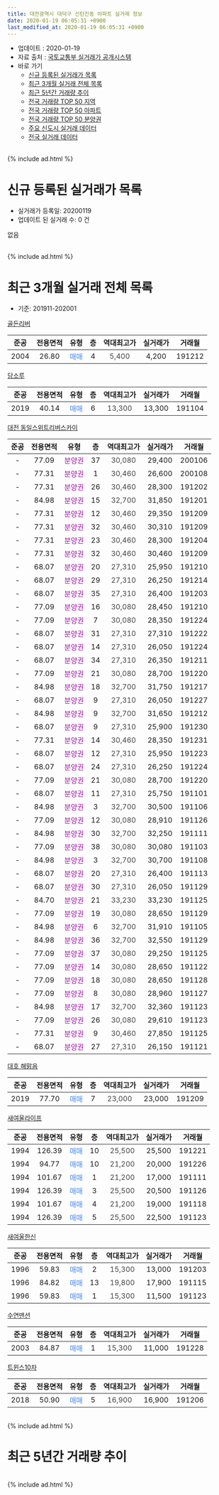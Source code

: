 ```yaml
---
title: 대전광역시 대덕구 신탄진동 아파트 실거래 정보
date: 2020-01-19 06:05:31 +0900
last_modified_at: 2020-01-19 06:05:31 +0900
---
```


* 업데이트 : 2020-01-19
* 자료 출처 : [국토교통부 실거래가 공개시스템](http://rt.molit.go.kr)
* 바로 가기
    * [신규 등록된 실거래가 목록](#신규-등록된-실거래가-목록)
    * [최근 3개월 실거래 전체 목록](#최근-3개월-실거래-전체-목록)
    * [최근 5년간 거래량 추이](#최근-5년간-거래량-추이)
    * [전국 거래량 TOP 50 지역](https://apt-info.github.io/apt-trade-info/최근-3개월-전국에서-가장-거래가-많이-발생한-지역)
    * [전국 거래량 TOP 50 아파트](https://apt-info.github.io/apt-trade-info/최근-3개월-전국에서-가장-거래가-많이-발생한-아파트)
    * [전국 거래량 TOP 50 분양권](https://apt-info.github.io/apt-trade-info/최근-3개월-전국에서-가장-거래가-많이-발생한-분양권)
    * [주요 신도시 실거래 데이터](https://apt-info.github.io/apt-trade-info/주요-신도시)
    * [전국 실거래 데이터](https://apt-info.github.io/apt-trade-info/전국)
<br>
{% include ad.html %}
<br>

# 신규 등록된 실거래가 목록
* 실거래가 등록일: 20200119
* 업데이트 된 실거래 수: 0 건

없음

<br>
{% include ad.html %}
<br>

# 최근 3개월 실거래 전체 목록
* 기준: 201911-202001


[골든리버](https://search.naver.com/search.naver?query=%EB%8C%80%EC%A0%84%EA%B4%91%EC%97%AD%EC%8B%9C+%EB%8C%80%EB%8D%95%EA%B5%AC+%EC%8B%A0%ED%83%84%EC%A7%84%EB%8F%99+%EA%B3%A8%EB%93%A0%EB%A6%AC%EB%B2%84)

|준공|전용면적|유형|층|역대최고가|실거래가|거래월|
|:---:|:---:|:---:|:---:|:---:|:---:|:---:|
|2004|26.80|<span style="color:#4285f3">매매</span>|4|<span style="color:#444444">5,400</span>|4,200|191212|

[담소루](https://search.naver.com/search.naver?query=%EB%8C%80%EC%A0%84%EA%B4%91%EC%97%AD%EC%8B%9C+%EB%8C%80%EB%8D%95%EA%B5%AC+%EC%8B%A0%ED%83%84%EC%A7%84%EB%8F%99+%EB%8B%B4%EC%86%8C%EB%A3%A8)

|준공|전용면적|유형|층|역대최고가|실거래가|거래월|
|:---:|:---:|:---:|:---:|:---:|:---:|:---:|
|2019|40.14|<span style="color:#4285f3">매매</span>|6|<span style="color:#444444">13,300</span>|13,300|191104|

[대전 동일스위트리버스카이](https://search.naver.com/search.naver?query=%EB%8C%80%EC%A0%84%EA%B4%91%EC%97%AD%EC%8B%9C+%EB%8C%80%EB%8D%95%EA%B5%AC+%EC%8B%A0%ED%83%84%EC%A7%84%EB%8F%99+%EB%8C%80%EC%A0%84+%EB%8F%99%EC%9D%BC%EC%8A%A4%EC%9C%84%ED%8A%B8%EB%A6%AC%EB%B2%84%EC%8A%A4%EC%B9%B4%EC%9D%B4)

|준공|전용면적|유형|층|역대최고가|실거래가|거래월|
|:---:|:---:|:---:|:---:|:---:|:---:|:---:|
|-|77.09|<span style="color:#9C11A5">분양권</span>|37|<span style="color:#444444">30,080</span>|29,400|200106|
|-|77.31|<span style="color:#9C11A5">분양권</span>|1|<span style="color:#444444">30,460</span>|26,600|200108|
|-|77.31|<span style="color:#9C11A5">분양권</span>|26|<span style="color:#444444">30,460</span>|28,300|191202|
|-|84.98|<span style="color:#9C11A5">분양권</span>|15|<span style="color:#444444">32,700</span>|31,850|191201|
|-|77.31|<span style="color:#9C11A5">분양권</span>|12|<span style="color:#444444">30,460</span>|29,350|191209|
|-|77.31|<span style="color:#9C11A5">분양권</span>|32|<span style="color:#444444">30,460</span>|30,310|191209|
|-|77.31|<span style="color:#9C11A5">분양권</span>|23|<span style="color:#444444">30,460</span>|28,300|191204|
|-|77.31|<span style="color:#9C11A5">분양권</span>|32|<span style="color:#444444">30,460</span>|30,460|191209|
|-|68.07|<span style="color:#9C11A5">분양권</span>|20|<span style="color:#444444">27,310</span>|25,950|191210|
|-|68.07|<span style="color:#9C11A5">분양권</span>|29|<span style="color:#444444">27,310</span>|26,250|191214|
|-|68.07|<span style="color:#9C11A5">분양권</span>|35|<span style="color:#444444">27,310</span>|26,400|191203|
|-|77.09|<span style="color:#9C11A5">분양권</span>|16|<span style="color:#444444">30,080</span>|28,450|191210|
|-|77.09|<span style="color:#9C11A5">분양권</span>|7|<span style="color:#444444">30,080</span>|28,350|191224|
|-|68.07|<span style="color:#9C11A5">분양권</span>|31|<span style="color:#444444">27,310</span>|27,310|191222|
|-|68.07|<span style="color:#9C11A5">분양권</span>|14|<span style="color:#444444">27,310</span>|26,050|191224|
|-|68.07|<span style="color:#9C11A5">분양권</span>|34|<span style="color:#444444">27,310</span>|26,350|191211|
|-|77.09|<span style="color:#9C11A5">분양권</span>|21|<span style="color:#444444">30,080</span>|28,700|191220|
|-|84.98|<span style="color:#9C11A5">분양권</span>|18|<span style="color:#444444">32,700</span>|31,750|191217|
|-|68.07|<span style="color:#9C11A5">분양권</span>|9|<span style="color:#444444">27,310</span>|26,050|191227|
|-|84.98|<span style="color:#9C11A5">분양권</span>|9|<span style="color:#444444">32,700</span>|31,650|191212|
|-|68.07|<span style="color:#9C11A5">분양권</span>|9|<span style="color:#444444">27,310</span>|25,900|191230|
|-|77.31|<span style="color:#9C11A5">분양권</span>|14|<span style="color:#444444">30,460</span>|28,350|191231|
|-|68.07|<span style="color:#9C11A5">분양권</span>|12|<span style="color:#444444">27,310</span>|25,950|191223|
|-|68.07|<span style="color:#9C11A5">분양권</span>|24|<span style="color:#444444">27,310</span>|26,250|191224|
|-|77.09|<span style="color:#9C11A5">분양권</span>|21|<span style="color:#444444">30,080</span>|28,700|191220|
|-|68.07|<span style="color:#9C11A5">분양권</span>|11|<span style="color:#444444">27,310</span>|25,750|191101|
|-|84.98|<span style="color:#9C11A5">분양권</span>|3|<span style="color:#444444">32,700</span>|30,500|191106|
|-|77.09|<span style="color:#9C11A5">분양권</span>|12|<span style="color:#444444">30,080</span>|28,910|191126|
|-|84.98|<span style="color:#9C11A5">분양권</span>|30|<span style="color:#444444">32,700</span>|32,250|191111|
|-|77.09|<span style="color:#9C11A5">분양권</span>|38|<span style="color:#444444">30,080</span>|30,080|191103|
|-|84.98|<span style="color:#9C11A5">분양권</span>|3|<span style="color:#444444">32,700</span>|30,700|191108|
|-|68.07|<span style="color:#9C11A5">분양권</span>|20|<span style="color:#444444">27,310</span>|26,400|191113|
|-|68.07|<span style="color:#9C11A5">분양권</span>|30|<span style="color:#444444">27,310</span>|26,050|191129|
|-|84.70|<span style="color:#9C11A5">분양권</span>|21|<span style="color:#444444">33,230</span>|33,230|191125|
|-|77.09|<span style="color:#9C11A5">분양권</span>|19|<span style="color:#444444">30,080</span>|28,650|191129|
|-|84.98|<span style="color:#9C11A5">분양권</span>|6|<span style="color:#444444">32,700</span>|31,910|191105|
|-|84.98|<span style="color:#9C11A5">분양권</span>|36|<span style="color:#444444">32,700</span>|32,550|191129|
|-|77.09|<span style="color:#9C11A5">분양권</span>|37|<span style="color:#444444">30,080</span>|29,250|191125|
|-|77.09|<span style="color:#9C11A5">분양권</span>|14|<span style="color:#444444">30,080</span>|28,650|191122|
|-|77.09|<span style="color:#9C11A5">분양권</span>|18|<span style="color:#444444">30,080</span>|28,650|191128|
|-|77.09|<span style="color:#9C11A5">분양권</span>|8|<span style="color:#444444">30,080</span>|28,960|191127|
|-|84.98|<span style="color:#9C11A5">분양권</span>|17|<span style="color:#444444">32,700</span>|32,360|191123|
|-|77.09|<span style="color:#9C11A5">분양권</span>|26|<span style="color:#444444">30,080</span>|29,610|191123|
|-|77.31|<span style="color:#9C11A5">분양권</span>|9|<span style="color:#444444">30,460</span>|27,850|191125|
|-|68.07|<span style="color:#9C11A5">분양권</span>|27|<span style="color:#444444">27,310</span>|26,150|191121|


<script async src="//pagead2.googlesyndication.com/pagead/js/adsbygoogle.js"></script>
<!-- 기본 -->
<ins class="adsbygoogle"
     style="display:block"
     data-ad-client="ca-pub-1142216861245946"
     data-ad-slot="4805727019"
     data-ad-format="auto"
     data-full-width-responsive="true"></ins>
<script>
(adsbygoogle = window.adsbygoogle || []).push({});
</script>


[대호 해맑음](https://search.naver.com/search.naver?query=%EB%8C%80%EC%A0%84%EA%B4%91%EC%97%AD%EC%8B%9C+%EB%8C%80%EB%8D%95%EA%B5%AC+%EC%8B%A0%ED%83%84%EC%A7%84%EB%8F%99+%EB%8C%80%ED%98%B8+%ED%95%B4%EB%A7%91%EC%9D%8C)

|준공|전용면적|유형|층|역대최고가|실거래가|거래월|
|:---:|:---:|:---:|:---:|:---:|:---:|:---:|
|2019|77.70|<span style="color:#4285f3">매매</span>|7|<span style="color:#444444">23,000</span>|23,000|191209|

[새여울라이프](https://search.naver.com/search.naver?query=%EB%8C%80%EC%A0%84%EA%B4%91%EC%97%AD%EC%8B%9C+%EB%8C%80%EB%8D%95%EA%B5%AC+%EC%8B%A0%ED%83%84%EC%A7%84%EB%8F%99+%EC%83%88%EC%97%AC%EC%9A%B8%EB%9D%BC%EC%9D%B4%ED%94%84)

|준공|전용면적|유형|층|역대최고가|실거래가|거래월|
|:---:|:---:|:---:|:---:|:---:|:---:|:---:|
|1994|126.39|<span style="color:#4285f3">매매</span>|10|<span style="color:#444444">25,500</span>|25,500|191221|
|1994|94.77|<span style="color:#4285f3">매매</span>|10|<span style="color:#444444">21,200</span>|20,000|191226|
|1994|101.67|<span style="color:#4285f3">매매</span>|1|<span style="color:#444444">21,200</span>|17,000|191111|
|1994|126.39|<span style="color:#4285f3">매매</span>|3|<span style="color:#444444">25,500</span>|20,500|191126|
|1994|101.67|<span style="color:#4285f3">매매</span>|4|<span style="color:#444444">21,200</span>|19,000|191118|
|1994|126.39|<span style="color:#4285f3">매매</span>|5|<span style="color:#444444">25,500</span>|22,500|191123|

[새여울한신](https://search.naver.com/search.naver?query=%EB%8C%80%EC%A0%84%EA%B4%91%EC%97%AD%EC%8B%9C+%EB%8C%80%EB%8D%95%EA%B5%AC+%EC%8B%A0%ED%83%84%EC%A7%84%EB%8F%99+%EC%83%88%EC%97%AC%EC%9A%B8%ED%95%9C%EC%8B%A0)

|준공|전용면적|유형|층|역대최고가|실거래가|거래월|
|:---:|:---:|:---:|:---:|:---:|:---:|:---:|
|1996|59.83|<span style="color:#4285f3">매매</span>|2|<span style="color:#444444">15,300</span>|13,000|191203|
|1996|84.82|<span style="color:#4285f3">매매</span>|13|<span style="color:#444444">19,800</span>|17,900|191115|
|1996|59.83|<span style="color:#4285f3">매매</span>|1|<span style="color:#444444">15,300</span>|11,500|191123|

[수연맨션](https://search.naver.com/search.naver?query=%EB%8C%80%EC%A0%84%EA%B4%91%EC%97%AD%EC%8B%9C+%EB%8C%80%EB%8D%95%EA%B5%AC+%EC%8B%A0%ED%83%84%EC%A7%84%EB%8F%99+%EC%88%98%EC%97%B0%EB%A7%A8%EC%85%98)

|준공|전용면적|유형|층|역대최고가|실거래가|거래월|
|:---:|:---:|:---:|:---:|:---:|:---:|:---:|
|2003|84.87|<span style="color:#4285f3">매매</span>|1|<span style="color:#444444">15,300</span>|11,000|191228|

[트윈스10차](https://search.naver.com/search.naver?query=%EB%8C%80%EC%A0%84%EA%B4%91%EC%97%AD%EC%8B%9C+%EB%8C%80%EB%8D%95%EA%B5%AC+%EC%8B%A0%ED%83%84%EC%A7%84%EB%8F%99+%ED%8A%B8%EC%9C%88%EC%8A%A410%EC%B0%A8)

|준공|전용면적|유형|층|역대최고가|실거래가|거래월|
|:---:|:---:|:---:|:---:|:---:|:---:|:---:|
|2018|50.90|<span style="color:#4285f3">매매</span>|5|<span style="color:#444444">16,900</span>|16,900|191206|


<br>
{% include ad.html %}
<br>

# 최근 5년간 거래량 추이


<div style="width:100%;">
    <canvas id="deal_progress" height="200"></canvas>
</div>

<script>
new Chart(document.getElementById("deal_progress"), {
    type: 'line',
    data: {
        labels: ['201501','201502','201503','201504','201505','201506','201507','201508','201509','201510','201511','201512','201601','201602','201603','201604','201605','201606','201607','201608','201609','201610','201611','201612','201701','201702','201703','201704','201705','201706','201707','201708','201709','201710','201711','201712','201801','201802','201803','201804','201805','201806','201807','201808','201809','201810','201811','201812','201901','201902','201903','201904','201905','201906','201907','201908','201909','201910','201911','201912','202001'],
        datasets: [{
            label: '매매',
            pointRadius: 1,
            data: [8, 10, 10, 5, 5, 3, 8, 8, 8, 5, 7, 6, 4, 4, 6, 5, 3, 5, 6, 5, 8, 11, 9, 4, 4, 5, 7, 5, 6, 6, 5, 6, 5, 6, 3, 3, 3, 7, 7, 10, 3, 3, 9, 16, 10, 4, 7, 1, 2, 9, 5, 3, 223, 41, 49, 112, 72, 43, 27, 30, 2],
            borderColor: "rgba(255, 201, 14, 1)",
            backgroundColor: "rgba(255, 201, 14, 0.5)",
            fill: false,
            lineTension: 0
        },{
            label: '전월세',
            pointRadius: 1,
            data: [3, 0, 5, 5, 1, 5, 3, 2, 2, 2, 3, 2, 4, 2, 6, 6, 3, 2, 1, 4, 5, 2, 1, 2, 1, 4, 3, 1, 4, 2, 3, 1, 2, 5, 4, 1, 6, 2, 1, 1, 3, 2, 2, 1, 3, 3, 1, 1, 3, 2, 1, 3, 0, 3, 2, 1, 0, 4, 0, 0, 0],
            borderColor: "rgba(0, 141, 185, 1)",
            backgroundColor: "rgba(0, 141, 185, 0.5)",
            fill: false,
            lineTension: 0
        }
        ]
    },
    options: {
        responsive: true,
        title: {
            display: false
        },
        tooltips: {
            mode: 'index',
            intersect: false
        },
        hover: {
            mode: 'nearest',
            intersect: true
        },
        scales: {
            xAxes: [{
                display: true,
                scaleLabel: {
                    display: true,
                    labelString: '년/월'
                }
            }],
            yAxes: [{
                display: true,
                ticks: {
                    suggestedMin: 0,
                },
                scaleLabel: {
                    display: true,
                    labelString: '실거래 수'
                }
            }]
        }
    }
});

</script>


<br>
{% include ad.html %}
<br>

